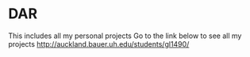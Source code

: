 # DAR
This includes all my personal projects
Go to the link below to see all my projects
http://auckland.bauer.uh.edu/students/gl1490/
